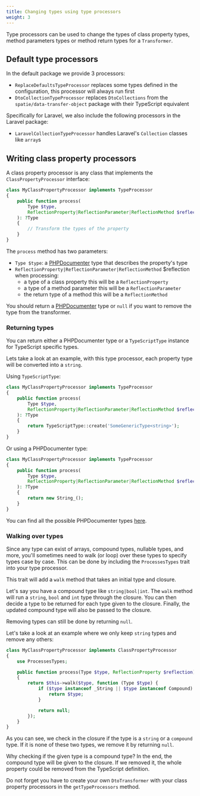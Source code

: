 ```yaml
---
title: Changing types using type processors
weight: 3
---
```


Type processors can be used to change the types of class property types, method parameters types or method return types for a `Transformer`.

## Default type processors

In the default package we provide 3 processors:

- `ReplaceDefaultsTypeProcessor` replaces some types defined in the configuration, this processor will always run first
- `DtoCollectionTypeProcessor` replaces `DtoCollections` from the `spatie/data-transfer-object` package with their TypeScript equivalent

Specifically for Laravel, we also include the following processors in the Laravel package:

- `LaravelCollectionTypeProcessor` handles Laravel's `Collection` classes like `array`s

## Writing class property processors

A class property processor is any class that implements the `ClassPropertyProcessor` interface:

```php
class MyClassPropertyProcessor implements TypeProcessor
{
    public function process(
        Type $type,
        ReflectionProperty|ReflectionParameter|ReflectionMethod $reflection
    ): ?Type
    {
        // Transform the types of the property
    }
}
```

The `process` method has two parameters:

- `Type $type`: a [PHPDocumenter](https://www.phpdoc.org) type that describes the property's type
- `ReflectionProperty|ReflectionParameter|ReflectionMethod` $reflection when processing:
    - a type of a class property this will be a `ReflectionProperty`
    - a type of a method parameter this will be a `ReflectionParameter`
    - the return type of a method this will be a `ReflectionMethod`
    
You should return a [PHPDocumenter](https://www.phpdoc.org) type or `null` if you want to remove the type from the transformer.

### Returning types

You can return either a PHPDocumenter type or a `TypeScriptType` instance for TypeScript specific types. 

Lets take a look at an example, with this type processor, each property type will be converted into a `string`.

Using `TypeScriptType`:

```php
class MyClassPropertyProcessor implements TypeProcessor
{
    public function process(
        Type $type,
        ReflectionProperty|ReflectionParameter|ReflectionMethod $reflection
    ): ?Type
    {
        return TypeScriptType::create('SomeGenericType<string>');
    }
}
```

Or using a PHPDocumenter type:

```php
class MyClassPropertyProcessor implements TypeProcessor
{
    public function process(
        Type $type,
        ReflectionProperty|ReflectionParameter|ReflectionMethod $reflection
    ): ?Type
    {
        return new String_();
    }
}
```

You can find all the possible PHPDocumenter types [here](https://github.com/phpDocumentor/TypeResolver/tree/1.x/src/Types).


### Walking over types

Since any type can exist of arrays, compound types, nullable types, and more, you'll sometimes need to walk (or loop) over these types to specify types case by case. This can be done by including the `ProcessesTypes` trait into your type processor.

This trait will add a `walk` method that takes an initial type and closure.

Let's say you have a compound type like `string|bool|int`. The `walk` method will run a `string`, `bool` and `int` type through the closure. You can then decide a type to be returned for each type given to the closure. Finally, the updated compound type will also be passed to the closure. 

Removing types can still be done by returning `null`. 

Let's take a look at an example where we only keep `string` types and remove any others:

```php
class MyClassPropertyProcessor implements ClassPropertyProcessor
{
    use ProcessesTypes;

    public function process(Type $type, ReflectionProperty $reflection): ?Type
    {
        return $this->walk($type, function (Type $type) {
            if ($type instanceof _String || $type instanceof Compound) {
                return $type;
            }

            return null;
        });
    }
}
```

As you can see, we check in the closure if the type is a `string` or a `compound` type. If it is none of these two types, we remove it by returning `null`. 

Why checking if the given type is a compound type? In the end, the compound type will be given to the closure. If we removed it, the whole property could be removed from the TypeScript definition.

Do not forget you have to create your own `DtoTransformer` with your class property processors in the `getTypeProcessors` method.
